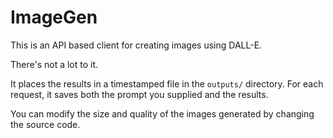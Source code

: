 # ImageGen

This is an API based client for creating images using DALL-E.

There's not a lot to it.

It places the results in a timestamped file in the `outputs/` directory.  For each request, it saves
both the prompt you supplied and the results.

You can modify the size and quality of the images generated by changing the source code.